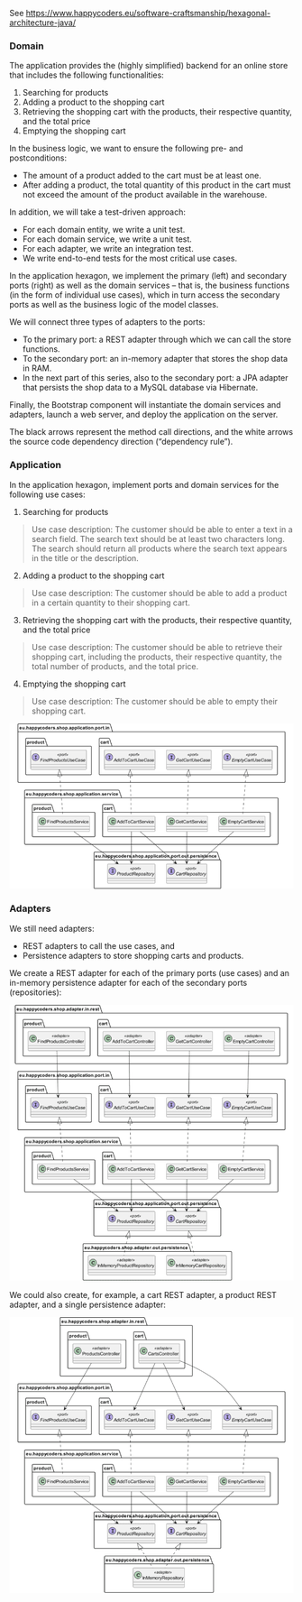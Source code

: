 See https://www.happycoders.eu/software-craftsmanship/hexagonal-architecture-java/

### Domain

 The application provides the (highly simplified) backend for an online store that includes the following functionalities:

1. Searching for products
2. Adding a product to the shopping cart
3. Retrieving the shopping cart with the products, their respective quantity, and the total price
4. Emptying the shopping cart

In the business logic, we want to ensure the following pre- and postconditions:

- The amount of a product added to the cart must be at least one.
- After adding a product, the total quantity of this product in the cart must not exceed the amount of the product available in the warehouse.

In addition, we will take a test-driven approach:

- For each domain entity, we write a unit test.
- For each domain service, we write a unit test.
- For each adapter, we write an integration test.
- We write end-to-end tests for the most critical use cases.

In the application hexagon, we implement the primary (left) and secondary ports (right) as well as the domain services – that is, the business functions (in the form of individual use cases), which in turn access the secondary ports as well as the business logic of the model classes.

We will connect three types of adapters to the ports:

- To the primary port: a REST adapter through which we can call the store functions.
- To the secondary port: an in-memory adapter that stores the shop data in RAM.
- In the next part of this series, also to the secondary port: a JPA adapter that persists the shop data to a MySQL database via Hibernate.

Finally, the Bootstrap component will instantiate the domain services and adapters, launch a web server, and deploy the application on the server.

The black arrows represent the method call directions, and the white arrows the source code dependency direction (“dependency rule”).

### Application

In the application hexagon, implement ports and domain services for the following use cases:

1. Searching for products
   
> Use case description: The customer should be able to enter a text in a search field. The search text should be at least two characters long. The search should return all products where the search text appears in the title or the description.  


2. Adding a product to the shopping cart

> Use case description: The customer should be able to add a product in a certain quantity to their shopping cart.  


3. Retrieving the shopping cart with the products, their respective quantity, and the total price

> Use case description: The customer should be able to retrieve their shopping cart, including the products, their respective quantity, the total number of products, and the total price.  


4. Emptying the shopping cart

> Use case description: The customer should be able to empty their shopping cart.  



![](hexagonal-architecture-java-ports-and-services.v5-800x465.png)


### Adapters

We still need adapters:

- REST adapters to call the use cases, and
- Persistence adapters to store shopping carts and products.


We create a REST adapter for each of the primary ports (use cases) and an in-memory persistence adapter for each of the secondary ports (repositories):

![](hexagonal-architecture-java-ports-services-adapters.v3-800x776.png)


We could also create, for example, a cart REST adapter, a product REST adapter, and a single persistence adapter:


![](hexagonal-architecture-java-ports-services-adapters-alternative.v2-800x776.png)




